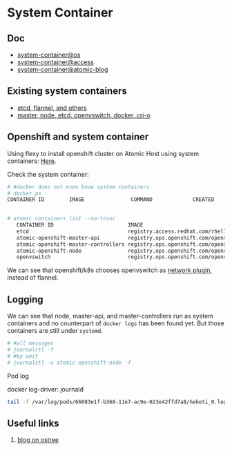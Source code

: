 # System Container

## Doc

* [system-container@os](https://docs.openshift.com/container-platform/latest/install_config/install/advanced_install.html#advanced-install-configuring-system-containers)
* [system-container@access](https://access.redhat.com/documentation/en-us/red_hat_enterprise_linux_atomic_host/7/html/managing_containers/running_system_containers)
* [system-container@atomic-blog](http://www.projectatomic.io/blog/2016/09/intro-to-system-containers/)

## Existing system containers

* [etcd, flannel, and others](https://access.redhat.com/documentation/en-us/red_hat_enterprise_linux_atomic_host/7/html/managing_containers/running_system_containers)
* [master, node, etcd, openvswitch, docker, cri-o](https://github.com/openshift/openshift-ansible/blob/master/inventory/byo/hosts.ose.example#L50)


## Openshift and system container

Using flexy to install openshift cluster on Atomic Host using system containers: [Here](https://github.com/hongkailiu/svt-case-doc/blob/master/learn/flexy.md#atomic-host).

Check the system container:

```sh
# #docker does not even know system containers
# docker ps
CONTAINER ID        IMAGE               COMMAND             CREATED             STATUS              PORTS               NAMES
 

# atomic containers list --no-trunc 
   CONTAINER ID                        IMAGE                                                    COMMAND                                    CREATED          STATE      BACKEND    RUNTIME   
   etcd                                registry.access.redhat.com/rhel7/etcd                    /usr/bin/etcd-env.sh /usr/bin/etcd         2017-09-28 12:35 running    ostree     runc      
   atomic-openshift-master-api         registry.ops.openshift.com/openshift3/ose:v3.7.0         /usr/local/bin/system-container-wrapper.sh 2017-09-28 12:44 running    ostree     runc      
   atomic-openshift-master-controllers registry.ops.openshift.com/openshift3/ose:v3.7.0         /usr/local/bin/system-container-wrapper.sh 2017-09-28 12:44 running    ostree     runc      
   atomic-openshift-node               registry.ops.openshift.com/openshift3/node:v3.7.0        /usr/local/bin/system-container-wrapper.sh 2017-09-28 12:51 running    ostree     runc      
   openvswitch                         registry.ops.openshift.com/openshift3/openvswitch:v3.7.0 /usr/local/bin/system-container-wrapper.sh 2017-09-28 12:51 running    ostree     runc
```

We can see that openshift/k8s chooses openvswitch as [network plugin](https://kubernetes.io/docs/getting-started-guides/scratch/#network), instead of flannel.

## Logging

We can see that node, master-api, and master-controllers run as system containers and no counterpart of <code>docker logs</code> has been found yet. But those containers are still under <code>systemd</code>.

```sh
# #all messages
# journalctl -f
# #by unit
# journalctl -u atomic-openshift-node -f

```

Pod log

docker log-driver: journald

```sh
tail -f /var/log/pods/66083e1f-b368-11e7-ac9e-023e42ffd7a8/heketi_0.log
```

## Useful links

1. [blog on ostree](https://samthursfield.wordpress.com/2014/01/16/the-fundamentals-of-ostree/)
